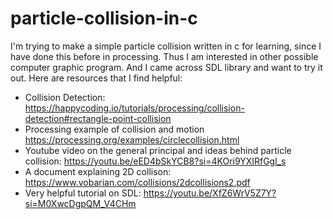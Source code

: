 # particle-collision-in-c
I'm trying to make a simple particle collision written in c for learning, since I have done this before in processing. Thus I am interested in other possible computer graphic program. And I came across SDL library and want to try it out.
Here are resources that I find helpful:
- Collision Detection: https://happycoding.io/tutorials/processing/collision-detection#rectangle-point-collision
- Processing example of collision and motion https://processing.org/examples/circlecollision.html
- Youtube video on the general principal and ideas behind particle collision: https://youtu.be/eED4bSkYCB8?si=4KOri9YXIRfGgl_s
- A document explaining 2D collison: https://www.vobarian.com/collisions/2dcollisions2.pdf
- Very helpful tutorial on SDL: https://youtu.be/XfZ6WrV5Z7Y?si=M0XwcDgpQM_V4CHm

